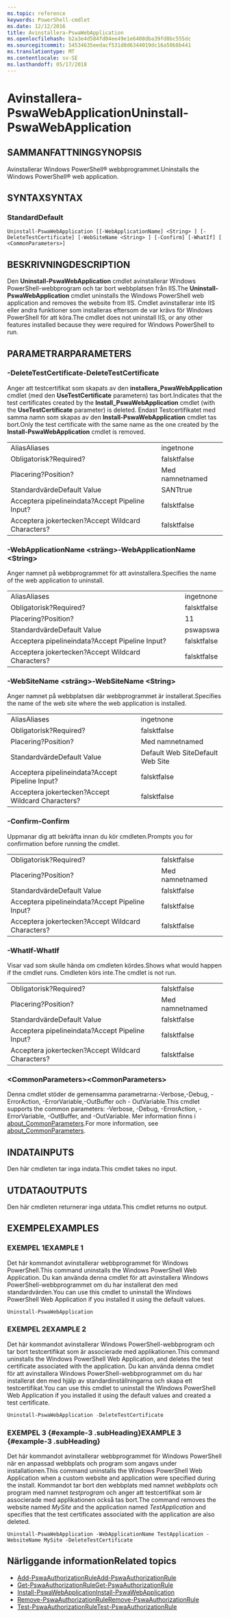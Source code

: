 ```yaml
---
ms.topic: reference
keywords: PowerShell-cmdlet
ms.date: 12/12/2016
title: Avinstallera-PswaWebApplication
ms.openlocfilehash: b2a3e4d584fd04ee49e1e6408dba39fd8bc555dc
ms.sourcegitcommit: 54534635eedacf531d8d6344019dc16a50b8b441
ms.translationtype: MT
ms.contentlocale: sv-SE
ms.lasthandoff: 05/17/2018
---
```

# <a name="uninstall-pswawebapplication"></a><span data-ttu-id="b0c4c-103">Avinstallera-PswaWebApplication</span><span class="sxs-lookup"><span data-stu-id="b0c4c-103">Uninstall-PswaWebApplication</span></span>

## <a name="synopsis"></a><span data-ttu-id="b0c4c-104">SAMMANFATTNING</span><span class="sxs-lookup"><span data-stu-id="b0c4c-104">SYNOPSIS</span></span>

<span data-ttu-id="b0c4c-105">Avinstallerar Windows PowerShell® webbprogrammet.</span><span class="sxs-lookup"><span data-stu-id="b0c4c-105">Uninstalls the Windows PowerShell® web application.</span></span>

## <a name="syntax"></a><span data-ttu-id="b0c4c-106">SYNTAX</span><span class="sxs-lookup"><span data-stu-id="b0c4c-106">SYNTAX</span></span>

### <a name="default"></a><span data-ttu-id="b0c4c-107">Standard</span><span class="sxs-lookup"><span data-stu-id="b0c4c-107">Default</span></span>
```
Uninstall-PswaWebApplication [[-WebApplicationName] <String> ] [-DeleteTestCertificate] [-WebSiteName <String> ] [-Confirm] [-WhatIf] [ <CommonParameters>]
```

## <a name="description"></a><span data-ttu-id="b0c4c-108">BESKRIVNING</span><span class="sxs-lookup"><span data-stu-id="b0c4c-108">DESCRIPTION</span></span>

<span data-ttu-id="b0c4c-109">Den **Uninstall-PswaWebApplication** cmdlet avinstallerar Windows PowerShell-webbprogram och tar bort webbplatsen från IIS.</span><span class="sxs-lookup"><span data-stu-id="b0c4c-109">The **Uninstall-PswaWebApplication** cmdlet uninstalls the Windows PowerShell web application and removes the website from IIS.</span></span> <span data-ttu-id="b0c4c-110">Cmdlet avinstallerar inte IIS eller andra funktioner som installeras eftersom de var krävs för Windows PowerShell för att köra.</span><span class="sxs-lookup"><span data-stu-id="b0c4c-110">The cmdlet does not uninstall IIS, or any other features installed because they were required for Windows PowerShell to run.</span></span>

## <a name="parameters"></a><span data-ttu-id="b0c4c-111">PARAMETRAR</span><span class="sxs-lookup"><span data-stu-id="b0c4c-111">PARAMETERS</span></span>

### <a name="-deletetestcertificate"></a><span data-ttu-id="b0c4c-112">-DeleteTestCertificate</span><span class="sxs-lookup"><span data-stu-id="b0c4c-112">-DeleteTestCertificate</span></span>

<span data-ttu-id="b0c4c-113">Anger att testcertifikat som skapats av den **installera\_PswaWebApplication** cmdlet (med den **UseTestCertificate** parametern) tas bort.</span><span class="sxs-lookup"><span data-stu-id="b0c4c-113">Indicates that the test certificates created by the **Install\_PswaWebApplication** cmdlet (with the **UseTestCertificate** parameter) is deleted.</span></span>
<span data-ttu-id="b0c4c-114">Endast Testcertifikatet med samma namn som skapas av den **Install-PswaWebApplication** cmdlet tas bort.</span><span class="sxs-lookup"><span data-stu-id="b0c4c-114">Only the test certificate with the same name as the one created by the **Install-PswaWebApplication** cmdlet is removed.</span></span>

|||
|-|-|
| <span data-ttu-id="b0c4c-115">Alias</span><span class="sxs-lookup"><span data-stu-id="b0c4c-115">Aliases</span></span>                              | <span data-ttu-id="b0c4c-116">inget</span><span class="sxs-lookup"><span data-stu-id="b0c4c-116">none</span></span>                                 |
| <span data-ttu-id="b0c4c-117">Obligatorisk?</span><span class="sxs-lookup"><span data-stu-id="b0c4c-117">Required?</span></span>                            | <span data-ttu-id="b0c4c-118">falskt</span><span class="sxs-lookup"><span data-stu-id="b0c4c-118">false</span></span>                                |
| <span data-ttu-id="b0c4c-119">Placering?</span><span class="sxs-lookup"><span data-stu-id="b0c4c-119">Position?</span></span>                            | <span data-ttu-id="b0c4c-120">Med namnet</span><span class="sxs-lookup"><span data-stu-id="b0c4c-120">named</span></span>                                |
| <span data-ttu-id="b0c4c-121">Standardvärde</span><span class="sxs-lookup"><span data-stu-id="b0c4c-121">Default Value</span></span>                        | <span data-ttu-id="b0c4c-122">SANT</span><span class="sxs-lookup"><span data-stu-id="b0c4c-122">true</span></span>                                 |
| <span data-ttu-id="b0c4c-123">Acceptera pipelineindata?</span><span class="sxs-lookup"><span data-stu-id="b0c4c-123">Accept Pipeline Input?</span></span>               | <span data-ttu-id="b0c4c-124">falskt</span><span class="sxs-lookup"><span data-stu-id="b0c4c-124">false</span></span>                                |
| <span data-ttu-id="b0c4c-125">Acceptera jokertecken?</span><span class="sxs-lookup"><span data-stu-id="b0c4c-125">Accept Wildcard Characters?</span></span>          | <span data-ttu-id="b0c4c-126">falskt</span><span class="sxs-lookup"><span data-stu-id="b0c4c-126">false</span></span>                                |

### <a name="-webapplicationname-ltstringgt"></a><span data-ttu-id="b0c4c-127">-WebApplicationName &lt;sträng&gt;</span><span class="sxs-lookup"><span data-stu-id="b0c4c-127">-WebApplicationName &lt;String&gt;</span></span>

<span data-ttu-id="b0c4c-128">Anger namnet på webbprogrammet för att avinstallera.</span><span class="sxs-lookup"><span data-stu-id="b0c4c-128">Specifies the name of the web application to uninstall.</span></span>

|||
|-|-|
| <span data-ttu-id="b0c4c-129">Alias</span><span class="sxs-lookup"><span data-stu-id="b0c4c-129">Aliases</span></span>                              | <span data-ttu-id="b0c4c-130">inget</span><span class="sxs-lookup"><span data-stu-id="b0c4c-130">none</span></span>                                 |
| <span data-ttu-id="b0c4c-131">Obligatorisk?</span><span class="sxs-lookup"><span data-stu-id="b0c4c-131">Required?</span></span>                            | <span data-ttu-id="b0c4c-132">falskt</span><span class="sxs-lookup"><span data-stu-id="b0c4c-132">false</span></span>                                |
| <span data-ttu-id="b0c4c-133">Placering?</span><span class="sxs-lookup"><span data-stu-id="b0c4c-133">Position?</span></span>                            | <span data-ttu-id="b0c4c-134">1</span><span class="sxs-lookup"><span data-stu-id="b0c4c-134">1</span></span>                                    |
| <span data-ttu-id="b0c4c-135">Standardvärde</span><span class="sxs-lookup"><span data-stu-id="b0c4c-135">Default Value</span></span>                        | <span data-ttu-id="b0c4c-136">pswa</span><span class="sxs-lookup"><span data-stu-id="b0c4c-136">pswa</span></span>                                 |
| <span data-ttu-id="b0c4c-137">Acceptera pipelineindata?</span><span class="sxs-lookup"><span data-stu-id="b0c4c-137">Accept Pipeline Input?</span></span>               | <span data-ttu-id="b0c4c-138">falskt</span><span class="sxs-lookup"><span data-stu-id="b0c4c-138">false</span></span>                                |
| <span data-ttu-id="b0c4c-139">Acceptera jokertecken?</span><span class="sxs-lookup"><span data-stu-id="b0c4c-139">Accept Wildcard Characters?</span></span>          | <span data-ttu-id="b0c4c-140">falskt</span><span class="sxs-lookup"><span data-stu-id="b0c4c-140">false</span></span>                                |

### <a name="-websitename-ltstringgt"></a><span data-ttu-id="b0c4c-141">-WebSiteName &lt;sträng&gt;</span><span class="sxs-lookup"><span data-stu-id="b0c4c-141">-WebSiteName &lt;String&gt;</span></span>

<span data-ttu-id="b0c4c-142">Anger namnet på webbplatsen där webbprogrammet är installerat.</span><span class="sxs-lookup"><span data-stu-id="b0c4c-142">Specifies the name of the web site where the web application is installed.</span></span>

|||
|-|-|
| <span data-ttu-id="b0c4c-143">Alias</span><span class="sxs-lookup"><span data-stu-id="b0c4c-143">Aliases</span></span>                              | <span data-ttu-id="b0c4c-144">inget</span><span class="sxs-lookup"><span data-stu-id="b0c4c-144">none</span></span>                                 |
| <span data-ttu-id="b0c4c-145">Obligatorisk?</span><span class="sxs-lookup"><span data-stu-id="b0c4c-145">Required?</span></span>                            | <span data-ttu-id="b0c4c-146">falskt</span><span class="sxs-lookup"><span data-stu-id="b0c4c-146">false</span></span>                                |
| <span data-ttu-id="b0c4c-147">Placering?</span><span class="sxs-lookup"><span data-stu-id="b0c4c-147">Position?</span></span>                            | <span data-ttu-id="b0c4c-148">Med namnet</span><span class="sxs-lookup"><span data-stu-id="b0c4c-148">named</span></span>                                |
| <span data-ttu-id="b0c4c-149">Standardvärde</span><span class="sxs-lookup"><span data-stu-id="b0c4c-149">Default Value</span></span>                        | <span data-ttu-id="b0c4c-150">Default Web Site</span><span class="sxs-lookup"><span data-stu-id="b0c4c-150">Default Web Site</span></span>                     |
| <span data-ttu-id="b0c4c-151">Acceptera pipelineindata?</span><span class="sxs-lookup"><span data-stu-id="b0c4c-151">Accept Pipeline Input?</span></span>               | <span data-ttu-id="b0c4c-152">falskt</span><span class="sxs-lookup"><span data-stu-id="b0c4c-152">false</span></span>                                |
| <span data-ttu-id="b0c4c-153">Acceptera jokertecken?</span><span class="sxs-lookup"><span data-stu-id="b0c4c-153">Accept Wildcard Characters?</span></span>          | <span data-ttu-id="b0c4c-154">falskt</span><span class="sxs-lookup"><span data-stu-id="b0c4c-154">false</span></span>                                |

### <a name="-confirm"></a><span data-ttu-id="b0c4c-155">-Confirm</span><span class="sxs-lookup"><span data-stu-id="b0c4c-155">-Confirm</span></span>

<span data-ttu-id="b0c4c-156">Uppmanar dig att bekräfta innan du kör cmdleten.</span><span class="sxs-lookup"><span data-stu-id="b0c4c-156">Prompts you for confirmation before running the cmdlet.</span></span>

|||
|-|-|
| <span data-ttu-id="b0c4c-157">Obligatorisk?</span><span class="sxs-lookup"><span data-stu-id="b0c4c-157">Required?</span></span>                            | <span data-ttu-id="b0c4c-158">falskt</span><span class="sxs-lookup"><span data-stu-id="b0c4c-158">false</span></span>                                |
| <span data-ttu-id="b0c4c-159">Placering?</span><span class="sxs-lookup"><span data-stu-id="b0c4c-159">Position?</span></span>                            | <span data-ttu-id="b0c4c-160">Med namnet</span><span class="sxs-lookup"><span data-stu-id="b0c4c-160">named</span></span>                                |
| <span data-ttu-id="b0c4c-161">Standardvärde</span><span class="sxs-lookup"><span data-stu-id="b0c4c-161">Default Value</span></span>                        | <span data-ttu-id="b0c4c-162">falskt</span><span class="sxs-lookup"><span data-stu-id="b0c4c-162">false</span></span>                                |
| <span data-ttu-id="b0c4c-163">Acceptera pipelineindata?</span><span class="sxs-lookup"><span data-stu-id="b0c4c-163">Accept Pipeline Input?</span></span>               | <span data-ttu-id="b0c4c-164">falskt</span><span class="sxs-lookup"><span data-stu-id="b0c4c-164">false</span></span>                                |
| <span data-ttu-id="b0c4c-165">Acceptera jokertecken?</span><span class="sxs-lookup"><span data-stu-id="b0c4c-165">Accept Wildcard Characters?</span></span>          | <span data-ttu-id="b0c4c-166">falskt</span><span class="sxs-lookup"><span data-stu-id="b0c4c-166">false</span></span>                                |

### <a name="-whatif"></a><span data-ttu-id="b0c4c-167">-WhatIf</span><span class="sxs-lookup"><span data-stu-id="b0c4c-167">-WhatIf</span></span>

<span data-ttu-id="b0c4c-168">Visar vad som skulle hända om cmdleten kördes.</span><span class="sxs-lookup"><span data-stu-id="b0c4c-168">Shows what would happen if the cmdlet runs.</span></span>
<span data-ttu-id="b0c4c-169">Cmdleten körs inte.</span><span class="sxs-lookup"><span data-stu-id="b0c4c-169">The cmdlet is not run.</span></span>

|||
|-|-|
| <span data-ttu-id="b0c4c-170">Obligatorisk?</span><span class="sxs-lookup"><span data-stu-id="b0c4c-170">Required?</span></span>                            | <span data-ttu-id="b0c4c-171">falskt</span><span class="sxs-lookup"><span data-stu-id="b0c4c-171">false</span></span>                                |
| <span data-ttu-id="b0c4c-172">Placering?</span><span class="sxs-lookup"><span data-stu-id="b0c4c-172">Position?</span></span>                            | <span data-ttu-id="b0c4c-173">Med namnet</span><span class="sxs-lookup"><span data-stu-id="b0c4c-173">named</span></span>                                |
| <span data-ttu-id="b0c4c-174">Standardvärde</span><span class="sxs-lookup"><span data-stu-id="b0c4c-174">Default Value</span></span>                        | <span data-ttu-id="b0c4c-175">falskt</span><span class="sxs-lookup"><span data-stu-id="b0c4c-175">false</span></span>                                |
| <span data-ttu-id="b0c4c-176">Acceptera pipelineindata?</span><span class="sxs-lookup"><span data-stu-id="b0c4c-176">Accept Pipeline Input?</span></span>               | <span data-ttu-id="b0c4c-177">falskt</span><span class="sxs-lookup"><span data-stu-id="b0c4c-177">false</span></span>                                |
| <span data-ttu-id="b0c4c-178">Acceptera jokertecken?</span><span class="sxs-lookup"><span data-stu-id="b0c4c-178">Accept Wildcard Characters?</span></span>          | <span data-ttu-id="b0c4c-179">falskt</span><span class="sxs-lookup"><span data-stu-id="b0c4c-179">false</span></span>                                |

### <a name="ltcommonparametersgt"></a><span data-ttu-id="b0c4c-180">&lt;CommonParameters&gt;</span><span class="sxs-lookup"><span data-stu-id="b0c4c-180">&lt;CommonParameters&gt;</span></span>

<span data-ttu-id="b0c4c-181">Denna cmdlet stöder de gemensamma parametrarna:-Verbose,-Debug, - ErrorAction, -ErrorVariable,-OutBuffer och - OutVariable.</span><span class="sxs-lookup"><span data-stu-id="b0c4c-181">This cmdlet supports the common parameters: -Verbose, -Debug, -ErrorAction, -ErrorVariable, -OutBuffer, and -OutVariable.</span></span>
<span data-ttu-id="b0c4c-182">Mer information finns i [about_CommonParameters](http://go.microsoft.com/fwlink/p/?LinkID=113216).</span><span class="sxs-lookup"><span data-stu-id="b0c4c-182">For more information, see [about_CommonParameters](http://go.microsoft.com/fwlink/p/?LinkID=113216).</span></span>

## <a name="inputs"></a><span data-ttu-id="b0c4c-183">INDATA</span><span class="sxs-lookup"><span data-stu-id="b0c4c-183">INPUTS</span></span>

<span data-ttu-id="b0c4c-184">Den här cmdleten tar inga indata.</span><span class="sxs-lookup"><span data-stu-id="b0c4c-184">This cmdlet takes no input.</span></span>

## <a name="outputs"></a><span data-ttu-id="b0c4c-185">UTDATA</span><span class="sxs-lookup"><span data-stu-id="b0c4c-185">OUTPUTS</span></span>

<span data-ttu-id="b0c4c-186">Den här cmdleten returnerar inga utdata.</span><span class="sxs-lookup"><span data-stu-id="b0c4c-186">This cmdlet returns no output.</span></span>

## <a name="examples"></a><span data-ttu-id="b0c4c-187">EXEMPEL</span><span class="sxs-lookup"><span data-stu-id="b0c4c-187">EXAMPLES</span></span>

### <a name="example-1"></a><span data-ttu-id="b0c4c-188">EXEMPEL 1</span><span class="sxs-lookup"><span data-stu-id="b0c4c-188">EXAMPLE 1</span></span>

<span data-ttu-id="b0c4c-189">Det här kommandot avinstallerar webbprogrammet för Windows PowerShell.</span><span class="sxs-lookup"><span data-stu-id="b0c4c-189">This command uninstalls the Windows PowerShell Web Application.</span></span>
<span data-ttu-id="b0c4c-190">Du kan använda denna cmdlet för att avinstallera Windows PowerShell-webbprogrammet om du har installerat den med standardvärden.</span><span class="sxs-lookup"><span data-stu-id="b0c4c-190">You can use this cmdlet to uninstall the Windows PowerShell Web Application if you installed it using the default values.</span></span>

```PowerShell
Uninstall-PswaWebApplication
```

### <a name="example-2"></a><span data-ttu-id="b0c4c-191">EXEMPEL 2</span><span class="sxs-lookup"><span data-stu-id="b0c4c-191">EXAMPLE 2</span></span>

<span data-ttu-id="b0c4c-192">Det här kommandot avinstallerar Windows PowerShell-webbprogram och tar bort testcertifikat som är associerade med applikationen.</span><span class="sxs-lookup"><span data-stu-id="b0c4c-192">This command uninstalls the Windows PowerShell Web Application, and deletes the test certificate associated with the application.</span></span>
<span data-ttu-id="b0c4c-193">Du kan använda denna cmdlet för att avinstallera Windows PowerShell-webbprogrammet om du har installerat den med hjälp av standardinställningarna och skapa ett testcertifikat.</span><span class="sxs-lookup"><span data-stu-id="b0c4c-193">You can use this cmdlet to uninstall the Windows PowerShell Web Application if you installed it using the default values and created a test certificate.</span></span>

```PowerShell
Uninstall-PswaWebApplication -DeleteTestCertificate
```

### <a name="example-3-example-3-subheading"></a><span data-ttu-id="b0c4c-194">EXEMPEL 3 {#example-3 .subHeading}</span><span class="sxs-lookup"><span data-stu-id="b0c4c-194">EXAMPLE 3 {#example-3 .subHeading}</span></span>

<span data-ttu-id="b0c4c-195">Det här kommandot avinstallerar webbprogrammet för Windows PowerShell när en anpassad webbplats och program som angavs under installationen.</span><span class="sxs-lookup"><span data-stu-id="b0c4c-195">This command uninstalls the Windows PowerShell Web Application when a custom website and application were specified during the install.</span></span>
<span data-ttu-id="b0c4c-196">Kommandot tar bort den webbplats med namnet *webbplats* och program med namnet *testprogram* och anger att testcertifikat som är associerade med applikationen också tas bort.</span><span class="sxs-lookup"><span data-stu-id="b0c4c-196">The command removes the website named *MySite* and the application named *TestApplication* and specifies that the test certificates associated with the application are also deleted.</span></span>

```
Uninstall-PswaWebApplication -WebApplicationName TestApplication -WebsiteName MySite -DeleteTestCertificate
```

## <a name="related-topics"></a><span data-ttu-id="b0c4c-197">Närliggande information</span><span class="sxs-lookup"><span data-stu-id="b0c4c-197">Related topics</span></span>

- [<span data-ttu-id="b0c4c-198">Add-PswaAuthorizationRule</span><span class="sxs-lookup"><span data-stu-id="b0c4c-198">Add-PswaAuthorizationRule</span></span>](add-pswaauthorizationrule.md)
- [<span data-ttu-id="b0c4c-199">Get-PswaAuthorizationRule</span><span class="sxs-lookup"><span data-stu-id="b0c4c-199">Get-PswaAuthorizationRule</span></span>](get-pswaauthorizationrule.md)
- [<span data-ttu-id="b0c4c-200">Install-PswaWebApplication</span><span class="sxs-lookup"><span data-stu-id="b0c4c-200">Install-PswaWebApplication</span></span>](install-pswawebapplication.md)
- [<span data-ttu-id="b0c4c-201">Remove-PswaAuthorizationRule</span><span class="sxs-lookup"><span data-stu-id="b0c4c-201">Remove-PswaAuthorizationRule</span></span>](remove-pswaauthorizationrule.md)
- [<span data-ttu-id="b0c4c-202">Test-PswaAuthorizationRule</span><span class="sxs-lookup"><span data-stu-id="b0c4c-202">Test-PswaAuthorizationRule</span></span>](test-pswaauthorizationrule.md)